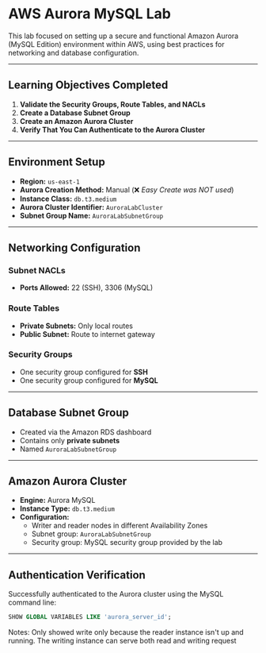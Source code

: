 # AWS Aurora MySQL Lab

This lab focused on setting up a secure and functional Amazon Aurora (MySQL Edition) environment within AWS, using best practices for networking and database configuration.

---

## Learning Objectives Completed

1. **Validate the Security Groups, Route Tables, and NACLs**
2. **Create a Database Subnet Group**
3. **Create an Amazon Aurora Cluster**
4. **Verify That You Can Authenticate to the Aurora Cluster**

---

## Environment Setup

- **Region:** `us-east-1`
- **Aurora Creation Method:** Manual (❌ _Easy Create was NOT used_)
- **Instance Class:** `db.t3.medium`
- **Aurora Cluster Identifier:** `AuroraLabCluster`
- **Subnet Group Name:** `AuroraLabSubnetGroup`

---

## Networking Configuration

### Subnet NACLs

- **Ports Allowed:** 22 (SSH), 3306 (MySQL)

### Route Tables

- **Private Subnets:** Only local routes
- **Public Subnet:** Route to internet gateway

### Security Groups

- One security group configured for **SSH**
- One security group configured for **MySQL**

---

## Database Subnet Group

- Created via the Amazon RDS dashboard
- Contains only **private subnets**
- Named `AuroraLabSubnetGroup`

---

## Amazon Aurora Cluster

- **Engine:** Aurora MySQL
- **Instance Type:** `db.t3.medium`
- **Configuration:**
  - Writer and reader nodes in different Availability Zones
  - Subnet group: `AuroraLabSubnetGroup`
  - Security group: MySQL security group provided by the lab

---

## Authentication Verification

Successfully authenticated to the Aurora cluster using the MySQL command line:

```sql
SHOW GLOBAL VARIABLES LIKE 'aurora_server_id';
```

Notes: Only showed write only because the reader instance isn't up and running. The writing instance can serve both read and writing request

